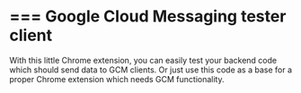 ===
Google Cloud Messaging tester client
===

With this little Chrome extension, you can easily test your backend code which should send data to GCM clients. Or just use this code as a base for a proper Chrome extension which needs GCM functionality.

